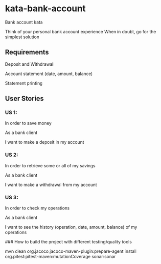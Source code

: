 # kata-bank-account

Bank account kata

Think of your personal bank account experience When in doubt, go for the simplest solution

 

## Requirements

Deposit and Withdrawal

Account statement (date, amount, balance)

Statement printing

 

## User Stories

### US 1:

In order to save money

As a bank client

I want to make a deposit in my account

 

### US 2:

In order to retrieve some or all of my savings

As a bank client

I want to make a withdrawal from my account

 

### US 3:

In order to check my operations

As a bank client

I want to see the history (operation, date, amount, balance)  of my operations



### How to build the project with different testing/quality tools

mvn clean org.jacoco:jacoco-maven-plugin:prepare-agent install org.pitest:pitest-maven:mutationCoverage sonar:sonar
